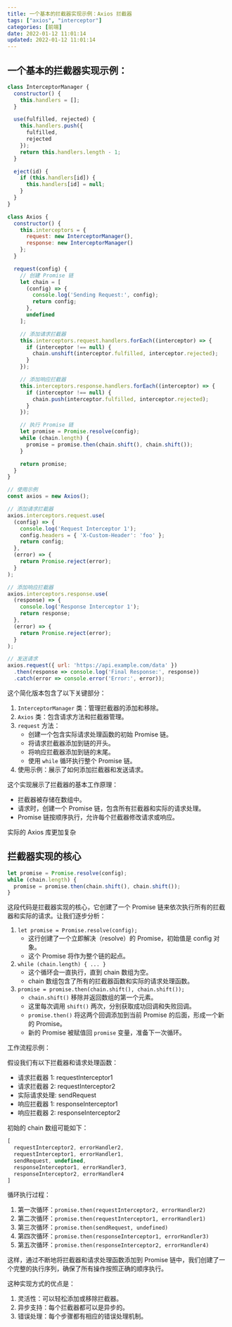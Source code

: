 ```yaml
---
title: 一个基本的拦截器实现示例：Axios 拦截器
tags: ["axios", "interceptor"]
categories: [前端]
date: 2022-01-12 11:01:14
updated: 2022-01-12 11:01:14
---
```

## 一个基本的拦截器实现示例：
```javascript
class InterceptorManager {
  constructor() {
    this.handlers = [];
  }

  use(fulfilled, rejected) {
    this.handlers.push({
      fulfilled,
      rejected
    });
    return this.handlers.length - 1;
  }

  eject(id) {
    if (this.handlers[id]) {
      this.handlers[id] = null;
    }
  }
}

class Axios {
  constructor() {
    this.interceptors = {
      request: new InterceptorManager(),
      response: new InterceptorManager()
    };
  }

  request(config) {
    // 创建 Promise 链
    let chain = [
      (config) => {
        console.log('Sending Request:', config);
        return config;
      },
      undefined
    ];

    // 添加请求拦截器
    this.interceptors.request.handlers.forEach((interceptor) => {
      if (interceptor !== null) {
        chain.unshift(interceptor.fulfilled, interceptor.rejected);
      }
    });

    // 添加响应拦截器
    this.interceptors.response.handlers.forEach((interceptor) => {
      if (interceptor !== null) {
        chain.push(interceptor.fulfilled, interceptor.rejected);
      }
    });

    // 执行 Promise 链
    let promise = Promise.resolve(config);
    while (chain.length) {
      promise = promise.then(chain.shift(), chain.shift());
    }

    return promise;
  }
}

// 使用示例
const axios = new Axios();

// 添加请求拦截器
axios.interceptors.request.use(
  (config) => {
    console.log('Request Interceptor 1');
    config.headers = { 'X-Custom-Header': 'foo' };
    return config;
  },
  (error) => {
    return Promise.reject(error);
  }
);

// 添加响应拦截器
axios.interceptors.response.use(
  (response) => {
    console.log('Response Interceptor 1');
    return response;
  },
  (error) => {
    return Promise.reject(error);
  }
);

// 发送请求
axios.request({ url: 'https://api.example.com/data' })
  .then(response => console.log('Final Response:', response))
  .catch(error => console.error('Error:', error));
```

这个简化版本包含了以下关键部分：

1. `InterceptorManager` 类：管理拦截器的添加和移除。
2. `Axios` 类：包含请求方法和拦截器管理。
3. `request` 方法：
    - 创建一个包含实际请求处理函数的初始 Promise 链。
    - 将请求拦截器添加到链的开头。
    - 将响应拦截器添加到链的末尾。
    - 使用 `while` 循环执行整个 Promise 链。
4. 使用示例：展示了如何添加拦截器和发送请求。

这个实现展示了拦截器的基本工作原理：

+ 拦截器被存储在数组中。
+ 请求时，创建一个 Promise 链，包含所有拦截器和实际的请求处理。
+ Promise 链按顺序执行，允许每个拦截器修改请求或响应。

实际的 Axios 库更加复杂



## 拦截器实现的核心
```javascript
let promise = Promise.resolve(config);
while (chain.length) {
  promise = promise.then(chain.shift(), chain.shift());
}
```

这段代码是拦截器实现的核心，它创建了一个 Promise 链来依次执行所有的拦截器和实际的请求。让我们逐步分析：

1. `let promise = Promise.resolve(config);`
    - 这行创建了一个立即解决（resolve）的 Promise，初始值是 config 对象。
    - 这个 Promise 将作为整个链的起点。
2. `while (chain.length) { ... }`
    - 这个循环会一直执行，直到 chain 数组为空。
    - chain 数组包含了所有的拦截器函数和实际的请求处理函数。
3. `promise = promise.then(chain.shift(), chain.shift());`
    - `chain.shift()` 移除并返回数组的第一个元素。
    - 这里每次调用 `shift()` 两次，分别获取成功回调和失败回调。
    - `promise.then()` 将这两个回调添加到当前 Promise 的后面，形成一个新的 Promise。
    - 新的 Promise 被赋值回 `promise` 变量，准备下一次循环。

工作流程示例：

假设我们有以下拦截器和请求处理函数：

+ 请求拦截器 1: requestInterceptor1
+ 请求拦截器 2: requestInterceptor2
+ 实际请求处理: sendRequest
+ 响应拦截器 1: responseInterceptor1
+ 响应拦截器 2: responseInterceptor2

初始的 chain 数组可能如下：

```javascript
[
  requestInterceptor2, errorHandler2,
  requestInterceptor1, errorHandler1,
  sendRequest, undefined,
  responseInterceptor1, errorHandler3,
  responseInterceptor2, errorHandler4
]
```

循环执行过程：

1. 第一次循环：`promise.then(requestInterceptor2, errorHandler2)`
2. 第二次循环：`promise.then(requestInterceptor1, errorHandler1)`
3. 第三次循环：`promise.then(sendRequest, undefined)`
4. 第四次循环：`promise.then(responseInterceptor1, errorHandler3)`
5. 第五次循环：`promise.then(responseInterceptor2, errorHandler4)`

这样，通过不断地将拦截器和请求处理函数添加到 Promise 链中，我们创建了一个完整的执行序列，确保了所有操作按照正确的顺序执行。

这种实现方式的优点是：

1. 灵活性：可以轻松添加或移除拦截器。
2. 异步支持：每个拦截器都可以是异步的。
3. 错误处理：每个步骤都有相应的错误处理机制。



